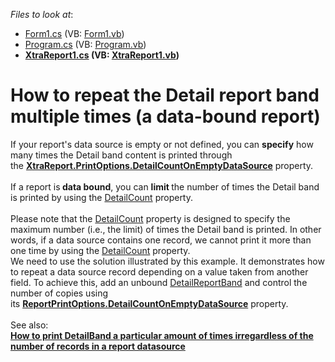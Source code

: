 <!-- default file list -->
*Files to look at*:

* [Form1.cs](./CS/dxSample/Form1.cs) (VB: [Form1.vb](./VB/dxSample/Form1.vb))
* [Program.cs](./CS/dxSample/Program.cs) (VB: [Program.vb](./VB/dxSample/Program.vb))
* **[XtraReport1.cs](./CS/dxSample/XtraReport1.cs) (VB: [XtraReport1.vb](./VB/dxSample/XtraReport1.vb))**
<!-- default file list end -->
# How to repeat the Detail report band multiple times (a data-bound report)


If your report's data source is empty or not defined, you can <strong>specify</strong> how many times the Detail band content is printed through the <strong><a href="https://documentation.devexpress.com/#XtraReports/DevExpressXtraReportsUIReportPrintOptions_DetailCountOnEmptyDataSourcetopic">XtraReport.PrintOptions.DetailCountOnEmptyDataSource</a></strong> property.<br><br>If a report is<strong> data bound</strong>, you can <strong>limit </strong>the number of times the Detail band is printed by using the <a href="https://documentation.devexpress.com/XtraReports/DevExpressXtraReportsUIReportPrintOptions_DetailCounttopic.aspx">DetailCount</a> property.<br><br>Please note that the <a href="https://documentation.devexpress.com/XtraReports/DevExpressXtraReportsUIReportPrintOptions_DetailCounttopic.aspx">DetailCount</a> property is designed to specify the maximum number (i.e., the limit) of times the Detail band is printed. In other words, if a data source contains one record, we cannot print it more than one time by using the <a href="https://documentation.devexpress.com/XtraReports/DevExpressXtraReportsUIReportPrintOptions_DetailCounttopic.aspx">DetailCount</a> property. <br>We need to use the solution illustrated by this example. It demonstrates how to repeat a data source record depending on a value taken from another field. To achieve this, add an unbound <a href="https://documentation.devexpress.com/#XtraReports/clsDevExpressXtraReportsUIDetailReportBandtopic">DetailReportBand</a> and control the number of copies using its <strong><a href="https://documentation.devexpress.com/#XtraReports/DevExpressXtraReportsUIReportPrintOptions_DetailCountOnEmptyDataSourcetopic">ReportPrintOptions.DetailCountOnEmptyDataSource</a></strong> property.<br><br>See also: <br><strong><a href="https://www.devexpress.com/Support/Center/p/E3740">How to print DetailBand a particular amount of times irregardless of the number of records in a report datasource</a></strong>

<br/>


